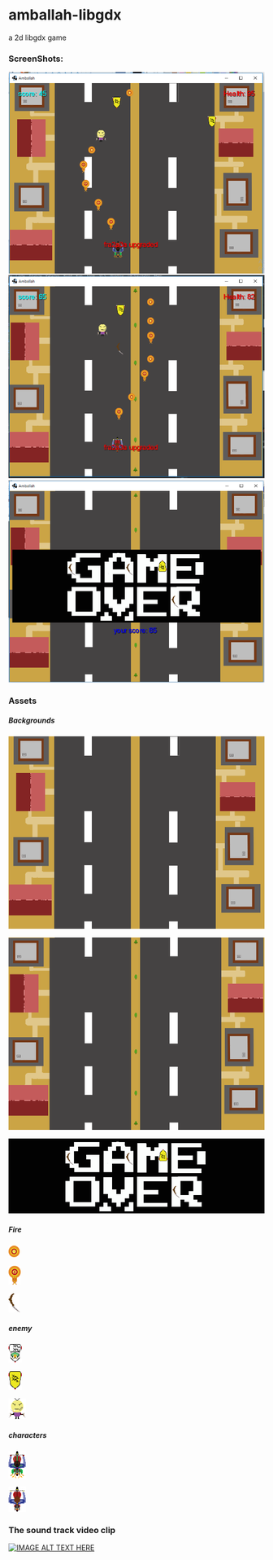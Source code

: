 # amballah-libgdx
a 2d libgdx game

### ScreenShots:
![alt text](https://raw.githubusercontent.com/ahmedengu/amballah-libgdx/master/screenshot1.png "screenshot1" )
![alt text](https://raw.githubusercontent.com/ahmedengu/amballah-libgdx/master/screenshot2.png "screenshot2" )
![alt text](https://raw.githubusercontent.com/ahmedengu/amballah-libgdx/master/screenshot3.png "screenshot3" )

### Assets
##### Backgrounds
![alt text](https://raw.githubusercontent.com/ahmedengu/amballah-libgdx/master/background.png "background" )

![alt text](https://raw.githubusercontent.com/ahmedengu/amballah-libgdx/master/background1.png "background1" )

![alt text](https://raw.githubusercontent.com/ahmedengu/amballah-libgdx/master/gameover.png "gameover.png" )

##### Fire
![alt text](https://raw.githubusercontent.com/ahmedengu/amballah-libgdx/master/fr23a.png "fr23a" )

![alt text](https://raw.githubusercontent.com/ahmedengu/amballah-libgdx/master/fr23aupgrade.png "fr23aupgrade" )

![alt text](https://raw.githubusercontent.com/ahmedengu/amballah-libgdx/master/matwah.png "matwah" )

##### enemy

![alt text](https://raw.githubusercontent.com/ahmedengu/amballah-libgdx/master/TOKOK1.png "TOKOK1" )


![alt text](https://raw.githubusercontent.com/ahmedengu/amballah-libgdx/master/TOKOK2.png "TOKOK2" )

![alt text](https://raw.githubusercontent.com/ahmedengu/amballah-libgdx/master/zaza.png "zaza" )

##### characters

![alt text](https://raw.githubusercontent.com/ahmedengu/amballah-libgdx/master/char2.png "char2" )

![alt text](https://raw.githubusercontent.com/ahmedengu/amballah-libgdx/master/sa3eed.png "sa3eed" )



### The sound track video clip

[![IMAGE ALT TEXT HERE](http://img.youtube.com/vi/8aRYLIjodoI/0.jpg)](http://www.youtube.com/watch?v=8aRYLIjodoI)

